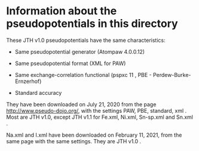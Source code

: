 # Information about the pseudopotentials in this directory

These JTH v1.0 pseudopotentials have the same characteristics:

* Same pseudopotential generator (Atompaw 4.0.0.12)

* Same pseudopotential format (XML for PAW)

* Same exchange-correlation functional (pspxc 11 , PBE - Perdew-Burke-Ernzerhof)

* Standard accuracy

They have been downloaded on July 21, 2020 from the page http://www.pseudo-dojo.org/, with the settings
PAW, PBE, standard, xml .
Most are JTH v1.0, except JTH v1.1 for Fe.xml, Ni.xml, Sn-sp.xml and Sn.xml .

Na.xml and I.xml have been downloaded on February 11, 2021, from the same page with the same settings. They are JTH v1.0 .



